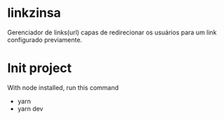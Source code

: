 # linkzinsa
Gerenciador de links(url) capas de redirecionar os usuários para um link configurado previamente.

# Init project

With node installed, run this command

* yarn
* yarn dev 